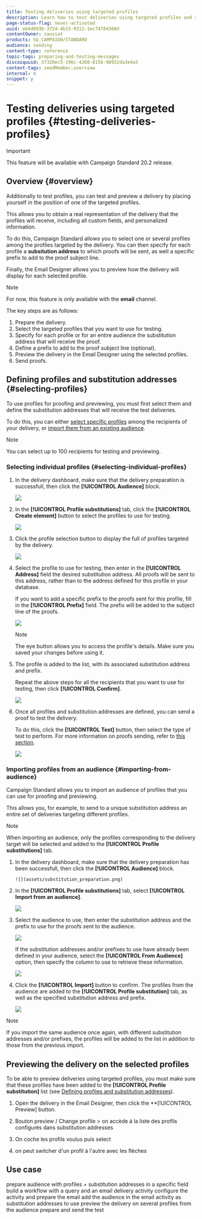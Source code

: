 ```yaml
---
title: Testing deliveries using targeted profiles
description: Learn how to test deliveries using targeted profiles and substitution addresses.
page-status-flag: never-activated
uuid: eb4d893b-3724-4b15-9312-1ec74784368d
contentOwner: sauviat
products: SG_CAMPAIGN/STANDARD
audience: sending
content-type: reference
topic-tags: preparing-and-testing-messages
discoiquuid: 37320ec5-196c-4260-8156-98932da3e4a5
context-tags: seedMember,overview
internal: n
snippet: y
---
```


# Testing deliveries using targeted profiles {#testing-deliveries-profiles}

>[!IMPORTANT]
>
>This feature will be available with Campaign Standard 20.2 release.

## Overview {#overview}

Additionally to test profiles, you can test and preview a delivery by placing yourself in the position of one of the targeted profiles.

This allows you to obtain a real representation of the delivery that the profiles will receive, including all custom fields, and personalized information.

To do this, Campaign Standard allows you to select one or several profiles among the profiles targeted by the delivery. You can then specify for each profile a **subsitution address** to which proofs will be sent, as well a specific prefix to add to the proof subject line.

Finally, the Email Designer allows you to preview how the delivery will display for each selected profile.

>[!NOTE]
>
>For now, this feature is only available with the **email** channel.

The key steps are as follows:

1. Prepare the delivery.
1. Select the targeted profiles that you want to use for testing.
1. Specify for each profile or for an entire audience the substitution address that will receive the proof.
1. Define a prefix to add to the proof subject line (optional).
1. Preview the delivery in the Email Designer using the selected profiles.
1. Send proofs.

## Defining profiles and substitution addresses {#selecting-profiles}

To use profiles for proofing and previewing, you must first select them and define the substitution addresses that will receive the test deliveries.

To do this, you can either [select specific profiles](#selecting-individual-profiles) among the recipients of your delivery, or [import them from an existing audience](#importing-from-audience).

>[!NOTE]
>
>You can select up to 100 recipients for testing and previewing.

### Selecting individual profiles {#selecting-individual-profiles}

1. In the delivery dashboard, make sure that the delivery preparation is successfull, then click the **[!UICONTROL Audience]** block.

    ![](assets/substitution_preparation.png)

1. In the **[!UICONTROL Profile substitutions]** tab, click the **[!UICONTROL Create element]** button to select the profiles to use for testing.

   ![](assets/substitution_tab.png)

1. Click the profile selection button to display the full of profiles targeted by the delivery.

    ![](assets/substitution_recipient_selection.png)

1. Select the profile to use for testing, then enter in the **[!UICONTROL Address]** field the desired substitution address. All proofs will be sent to this address, rather than to the address defined for this profile in your database.

    If you want to add a specific prefix to the proofs sent for this profile, fill in the **[!UICONTROL Prefix]** field. The prefix will be added to the subject line of the proofs.

    ![](assets/substitution_address.png)

    >[!NOTE]
    >
    >The eye button allows you to access the profile's details. Make sure you saved your changes before using it.

1. The profile is added to the list, with its associated substitution address and prefix.

    Repeat the above steps for all the recipients that you want to use for testing, then click **[!UICONTROL Confirm]**.

      ![](assets/substitution_recipients_confirm.png)

1. Once all profiles and substitution addresses are defined, you can send a proof to test the delivery.

    To do this, click the **[!UICONTROL Test]** button, then select the type of test to perform. For more information on proofs sending, refer to [this section](../../sending/using/sending-proofs.md).

    ![](assets/substitution_send_test.png)

### Importing profiles from an audience {#importing-from-audience}

Campaign Standard allows you to import an audience of profiles that you can use for proofing and previewing.

This allows you, for example, to send to a unique substitution address an entire set of deliveries targeting different profiles.

>[!NOTE]
>
>When importing an audience, only the profiles corresponding to the delivery target will be selected and added to the **[!UICONTROL Profile substitutions]** tab.

1. In the delivery dashboard, make sure that the delivery preparation has been successfull, then click the **[!UICONTROL Audience]** block.

       ![](assets/substitution_preparation.png)

1. In the **[!UICONTROL Profile substitutions]** tab, select **[!UICONTROL Import from an audience]**.

   ![](assets/substitution_audience_import.png)

1. Select the audience to use, then enter the substitution address and the prefix to use for the proofs sent to the audience.

    ![](assets/substitution_audience_define.png)

    If the substitution addresses and/or prefixes to use have already been defined in your audience, select the **[!UICONTROL From Audience]** option, then specify the column to use to retrieve these information.

    ![](assets/substitution_fromaudience.png)

1. Click the **[!UICONTROL Import]** button to confirm. The profiles from the audience are added to the **[!UICONTROL Profile substitution]** tab, as well as the specified substitution address and prefix.

    ![](assets/substitution_audience_added.png)

>[!NOTE]
>
>If you import the same audience once again, with different substitution addresses and/or prefixes, the profiles will be added to the list in addition to those from the previous import.

## Previewing the delivery on the selected profiles

To be able to preview deliveries using targeted profiles, you must make sure that these profiles have been added to the **[!UICONTROL Profile substitution]** list (see [Defining profiles and substitution addresses](#selecting-profiles)).

1. Open the delivery in the Email Designer, then click the **[!UICONTROL Preview] button.

1. Bouton preview / Change profile > on accède à la liste des profils configurés dans substitution addresses

1. On coche les profils voulus puis select

1. on peut switcher d'un profil à l'autre avec les flèches

## Use case
prepare audience with profiles + substitution addresses in a specific field
build a workflow with a query and an email delivery activity
configure the activity and prepare the email
add the audience in the email activity as substitution addresses to use
preview the delivery on several profiles from the audience
prepare and send the test